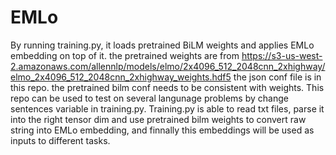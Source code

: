 # EMLo
By running training.py, it loads pretrained BiLM weights and applies EMLo embedding on top of it. 
the pretrained weights are from https://s3-us-west-2.amazonaws.com/allennlp/models/elmo/2x4096_512_2048cnn_2xhighway/elmo_2x4096_512_2048cnn_2xhighway_weights.hdf5
the json conf file is in this repo.
the pretrained bilm conf needs to be consistent with weights.
This repo can be used to test on several langunage problems by change sentences variable in training.py. Training.py is able to read txt files, parse it into the right tensor dim and use pretrained bilm weights to convert raw string into EMLo embedding, and finnally this embeddings will be used as inputs to different tasks. 

